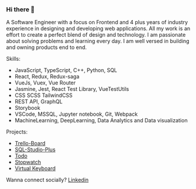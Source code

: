 ### Hi there 👋

A Software Engineer with a focus on Frontend and 4 plus years of industry experience in designing and developing web
applications. All my work is an effort to create a perfect blend of design and technology. I am passionate about
solving problems and learning every day. I am well versed in building and owning products end to end.

Skills:
* JavaScript, TypeScript, C++, Python, SQL
* React, Redux, Redux-saga
* VueJs, Vuex, Vue Router
* Jasmine, Jest, React Test Library, VueTestUtils
* CSS SCSS TailwindCSS
* REST API, GraphQL
* Storybook
* VSCode, MSSQL, Jupyter notebook, Git, Webpack
* MachineLearning, DeepLearning, Data Analytics and Data visualization


Projects:
* [Trello-Board](https://rohannegi2507.github.io/Trello-Board)
* [SQL-Studio-Plus](https://rohannegi2507.github.io/sql-studio-plus/)
* [Todo](https://rohannegi2507.github.io/todo-app/)
* [Stopwatch](https://rohannegi2507.github.io/clock/)
* [Virtual Keyboard](https://rohannegi2507.github.io/virtual-keyboard)

Wanna connect socially?
[Linkedin](https://www.linkedin.com/in/rohan-negi-dev/)
